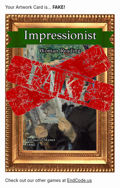 Your Artwork Card is... 
  **FAKE!**
 
 ![alt text](ArtworWoman_Reading_Fake[face,1].png?raw=true "Artwork Card")  
 
 
 
 
 
 Check out our other games at [EndCode.us](https://endcode.us/)